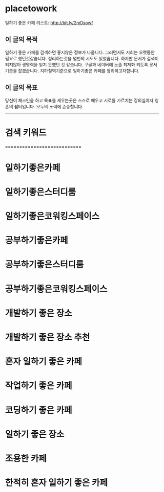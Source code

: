 # placetowork
일하기 좋은 카페 
리스트: http://bit.ly/2mDsowf

## 이 글의 목적 
일하기 좋은 카페를 검색하면 좋지않은 정보가 나옵니다. 그러면서도 저희는 오랫동안 필요로 했던것같습니다. 정리하는것을 몇번의 시도도 있었습니다. 하지만 문서가 검색이 되지않아 생명력을 얻지 못했던 것 같습니다. 구글과 네이버에 노출 최저화 되도록 문서 기준을 잡겠습니다. 지하철역기준으로 일하기좋은 카페를 정리하고자합니다. 
 
## 이 글의 목표 
당신이 체크인을 하고 목표를 세우는곳은 스스로 배우고 서로를 가르치는 강의실이자 영혼의 쉼터입니다. 모두의 노력에 존중합니다.

---------------------------

# 검색 키워드 

===========================

# 일하기좋은카페
# 일하기좋은스터디룸 
# 일하기좋은코워킹스페이스
# 공부하기좋은카페
# 공부하기좋은스터디룸
# 공부하기좋은코워킹스페이스
# 개발하기 좋은 장소
# 개발하기 좋은 장소 추천
# 혼자 일하기 좋은 카페
# 작업하기 좋은 카페
# 코딩하기 좋은 카페
# 일하기 좋은 장소
# 조용한 카페
# 한적히 혼자 일하기 좋은 카페
